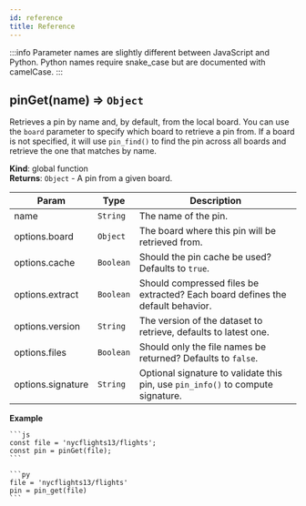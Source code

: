 ```yaml
---
id: reference
title: Reference
---
```


:::info
Parameter names are slightly different between JavaScript and Python.
Python names require snake_case but are documented with camelCase.
:::
<a name="pinGet"></a>

## pinGet(name) ⇒ <code>Object</code>
Retrieves a pin by name and, by default, from the local board. You can use
             the `board` parameter to specify which board to retrieve a pin from. If a board
             is not specified, it will use `pin_find()` to find the pin across all boards
             and retrieve the one that matches by name.

**Kind**: global function  
**Returns**: <code>Object</code> - A pin from a given board.  

| Param | Type | Description |
| --- | --- | --- |
| name | <code>String</code> | The name of the pin. |
| options.board | <code>Object</code> | The board where this pin will be retrieved from. |
| options.cache | <code>Boolean</code> | Should the pin cache be used? Defaults to `true`. |
| options.extract | <code>Boolean</code> | Should compressed files be extracted?                                       Each board defines the default behavior. |
| options.version | <code>String</code> | The version of the dataset to retrieve, defaults to latest one. |
| options.files | <code>Boolean</code> | Should only the file names be returned? Defaults to `false`. |
| options.signature | <code>String</code> | Optional signature to validate this pin,                                       use `pin_info()` to compute signature. |

**Example**  
````multilang
```js
const file = 'nycflights13/flights';
const pin = pinGet(file);
```

```py
file = 'nycflights13/flights'
pin = pin_get(file)
```
````
